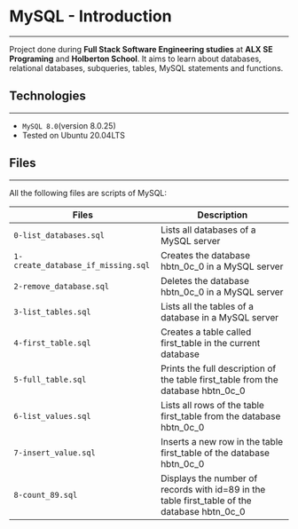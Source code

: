# MySQL - Introduction
---
Project done during **Full Stack Software Engineering studies** at **ALX SE Programing** and **Holberton School**. It aims to learn about databases, relational databases, subqueries, tables, MySQL statements and functions.

## Technologies
---
  * `MySQL 8.0`(version 8.0.25)
  * Tested on Ubuntu 20.04LTS
  
  ## Files
  ---
  All the following files are scripts of MySQL:
 
 |**Files**                      |**Description**
 |---------------------------------|--------------------
 |`0-list_databases.sql` | Lists all databases of a MySQL server
 |`1-create_database_if_missing.sql` | Creates the database hbtn_0c_0 in a MySQL server
 |`2-remove_database.sql` | Deletes the database hbtn_0c_0 in a MySQL server
 |`3-list_tables.sql` | Lists all the tables of a database in a MySQL server
 |`4-first_table.sql` | Creates a table called first_table in the current database
 |`5-full_table.sql` | Prints the full description of the table first_table from the database hbtn_0c_0
 |`6-list_values.sql` | Lists all rows of the table first_table from the database hbtn_0c_0
 |`7-insert_value.sql` | Inserts a new row in the table first_table of the database hbtn_0c_0
 |`8-count_89.sql` | Displays the number of records with id=89 in the table first_table of the database hbtn_0c_0
